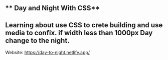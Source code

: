 ** Day and Night With CSS**
--
Learning about use CSS to crete building and use media to confix. if width less than 1000px Day change to the night.  
--
Website: https://day-to-night.netlify.app/

